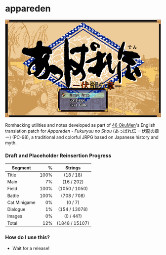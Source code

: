 # appareden
![Appareden Title](img/Appareden_title.png)

Romhacking utilities and notes developed as part of [46 OkuMen](http://46okumen.com/)'s English translation patch for *Appareden - Fukuryuu no Shou* (あっぱれ伝 ー伏龍の章ー) (PC-98), a traditional and colorful JRPG based on Japanese history and myth.

### Draft and Placeholder Reinsertion Progress
| Segment      | %    |  Strings            | 
| -------------|-----:|:-------------------:|
| Title        | 100% |  (18 / 18)          |
| Main         |   7% |  (16 / 202)         |
| Field        | 100% |(1050 / 1050)        |
| Battle       | 100% | (708 / 708)         |
| Cat Minigame |   0% |   (0 / 7)           |
| Dialogue     |   1% | (154 / 13078)       |
| Images       |   0% |   (0 / 44?)         |
| Total        |  12% |(1848 / 15107)       |


### How do I use this?
* Wait for a release!
